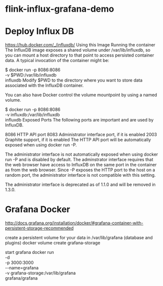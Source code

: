 # flink-influx-grafana-demo

# Deploy Influx DB
https://hub.docker.com/_/influxdb/
Using this Image
Running the container
The InfluxDB image exposes a shared volume under /var/lib/influxdb, so you can mount a host directory to that point to access persisted container data. A typical invocation of the container might be:

$ docker run -p 8086:8086 \
      -v $PWD:/var/lib/influxdb \
      influxdb
Modify $PWD to the directory where you want to store data associated with the InfluxDB container.

You can also have Docker control the volume mountpoint by using a named volume.

$ docker run -p 8086:8086 \
      -v influxdb:/var/lib/influxdb \
      influxdb
Exposed Ports
The following ports are important and are used by InfluxDB.

8086 HTTP API port
8083 Administrator interface port, if it is enabled
2003 Graphite support, if it is enabled
The HTTP API port will be automatically exposed when using docker run -P.

The administrator interface is not automatically exposed when using docker run -P and is disabled by default. The adminstrator interface requires that the web browser have access to InfluxDB on the same port in the container as from the web browser. Since -P exposes the HTTP port to the host on a random port, the administrator interface is not compatible with this setting.

The administrator interface is deprecated as of 1.1.0 and will be removed in 1.3.0.


# Grafana Docker
http://docs.grafana.org/installation/docker/#grafana-container-with-persistent-storage-recommended

create a persistent volume for your data in /var/lib/grafana (database and plugins)
docker volume create grafana-storage

start grafana
docker run \
  -d \
  -p 3000:3000 \
  --name=grafana \
  -v grafana-storage:/var/lib/grafana \
  grafana/grafana
